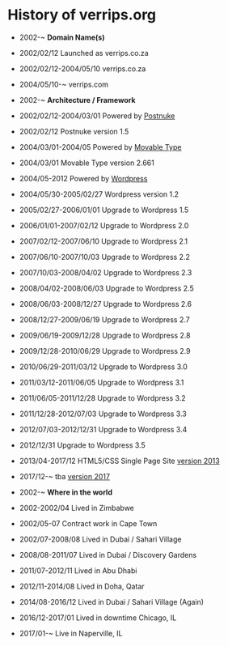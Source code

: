 History of verrips.org
===============

- 2002-~ <b>Domain Name(s)</b>
- 2002/02/12 Launched as verrips.co.za
- 2002/02/12-2004/05/10 verrips.co.za
- 2004/05/10-~ verrips.com

- 2002-~ <b>Architecture / Framework</b>
- 2002/02/12-2004/03/01 Powered by [Postnuke](http://postnuke.com)
- 2002/02/12 Postnuke version 1.5
- 2004/03/01-2004/05 Powered by [Movable Type](https://www.movabletype.org)
- 2004/03/01 Movable Type version 2.661
- 2004/05-2012 Powered by [Wordpress](http://wordpress.org)
- 2004/05/30-2005/02/27 Wordpress version 1.2 
- 2005/02/27-2006/01/01 Upgrade to Wordpress 1.5
- 2006/01/01-2007/02/12 Upgrade to Wordpress 2.0
- 2007/02/12-2007/06/10 Upgrade to Wordpress 2.1
- 2007/06/10-2007/10/03 Upgrade to Wordpress 2.2
- 2007/10/03-2008/04/02 Upgrade to Wordpress 2.3
- 2008/04/02-2008/06/03 Upgrade to Wordpress 2.5
- 2008/06/03-2008/12/27 Upgrade to Wordpress 2.6
- 2008/12/27-2009/06/19 Upgrade to Wordpress 2.7
- 2009/06/19-2009/12/28 Upgrade to Wordpress 2.8
- 2009/12/28-2010/06/29 Upgrade to Wordpress 2.9
- 2010/06/29-2011/03/12 Upgrade to Wordpress 3.0
- 2011/03/12-2011/06/05 Upgrade to Wordpress 3.1
- 2011/06/05-2011/12/28 Upgrade to Wordpress 3.2
- 2011/12/28-2012/07/03 Upgrade to Wordpress 3.3
- 2012/07/03-2012/12/31 Upgrade to Wordpress 3.4
- 2012/12/31 Upgrade to Wordpress 3.5 
- 2013/04-2017/12 HTML5/CSS Single Page Site [version 2013](https://github.com/rverrips/verrips.org/tree/2013)
- 2017/12-~ tba [version 2017](https://github.com/rverrips/verrips.org/tree/2017)

- 2002-~ <b>Where in the world</b>
- 2002-2002/04 Lived in Zimbabwe
- 2002/05-07 Contract work in Cape Town
- 2002/07-2008/08 Lived in Dubai / Sahari Village
- 2008/08-2011/07 Lived in Dubai / Discovery Gardens
- 2011/07-2012/11 Lived in Abu Dhabi 
- 2012/11-2014/08 Lived in Doha, Qatar
- 2014/08-2016/12 Lived in Dubai / Sahari Village (Again) 
- 2016/12-2017/01 Lived in downtime Chicago, IL
- 2017/01-~ Live in Naperville, IL
